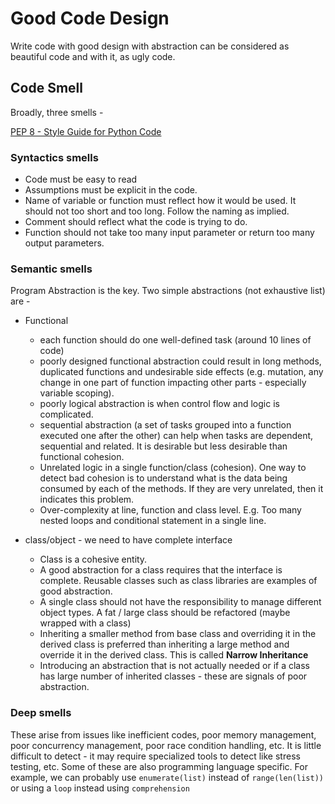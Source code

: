 # Good Code Design
Write code with good design with abstraction can be considered as beautiful code and with it, as ugly code.

## Code Smell
Broadly, three smells -

[PEP 8 - Style Guide for Python Code](https://peps.python.org/pep-0008/)

### Syntactics smells
* Code must be easy to read
* Assumptions must be explicit in the code.
* Name of variable or function must reflect how it would be used. It should not too short and too long. Follow the naming as implied.
* Comment should reflect what the code is trying to do.
* Function should not take too many input parameter or return too many output parameters.

### Semantic smells
Program Abstraction is the key. Two simple abstractions (not exhaustive list) are - 
* Functional
  * each function should do one well-defined task (around 10 lines of code)
  * poorly designed functional abstraction could result in long methods, duplicated functions and undesirable side effects (e.g. mutation, any change in one part of function impacting other parts - especially variable scoping).
  * poorly logical abstraction is when control flow and logic is complicated.
  * sequential abstraction (a set of tasks grouped into a function executed one after the other) can help when tasks are dependent, sequential and related. It is desirable but less desirable than functional cohesion.
  * Unrelated logic in a single function/class (cohesion). One way to detect bad cohesion is to understand what is the data being consumed by each of the methods. If they are very unrelated, then it indicates this problem.
  * Over-complexity at line, function and class level. E.g. Too many nested loops and conditional statement in a single line.
  
* class/object - we need to have complete interface
  * Class is a cohesive entity.
  * A good abstraction for a class requires that the interface is complete. Reusable classes such as class libraries are examples of good abstraction.
  * A single class should not have the responsibility to manage different object types. A fat / large class should be refactored (maybe wrapped with a class)
  * Inheriting a smaller method from base class and overriding it in the derived class is preferred than inheriting a large method and override it in the derived class. This is called **Narrow Inheritance**
  * Introducing an abstraction that is not actually needed or if a class has large number of inherited classes - these are signals of poor abstraction.

### Deep smells
These arise from issues like inefficient codes, poor memory management, poor concurrency management, poor race condition handling, etc. It is little difficult to detect - it may require specialized tools to detect like stress testing, etc.
Some of these are also programming language specific. For example, we can probably use ```enumerate(list)``` instead of ```range(len(list))``` or using a ```loop``` instead using ```comprehension```
